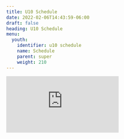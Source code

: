 ```yaml
---
title: U10 Schedule
date: 2022-02-06T14:43:59-06:00
draft: false
heading: U10 Schedule
menu:
  youth:
    identifier: u10 schedule
    name: Schedule
    parent: super
    weight: 210
---
```

![](https://res.cloudinary.com/robinson-soccer/image/upload/v1661192109/Game_Schedule_2022_-_U10_8-9_zhsdbo.pdf)